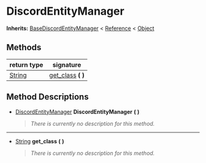   
# DiscordEntityManager
  
**Inherits:** [BaseDiscordEntityManager](./class_basediscordentitymanager.md) < [Reference](https://docs.godotengine.org/en/3.5/classes/class_reference.html) < [Object](https://docs.godotengine.org/en/3.5/classes/class_object.html)  
  
  
## Methods
  
| return type                                                             | signature                                    |
|-------------------------------------------------------------------------|----------------------------------------------|
| [String](https://docs.godotengine.org/en/3.5/classes/class_string.html) | [get\_class](#method-get-class) **(**  **)** |  
  
## Method Descriptions
  
- <a name="method-DiscordEntityManager"></a>[DiscordEntityManager](./class_discordentitymanager.md) **DiscordEntityManager** **(**  **)**  
  
	> *There is currently no description for this method.*  
________________

- <a name="method-get-class"></a>[String](https://docs.godotengine.org/en/3.5/classes/class_string.html) **get\_class** **(**  **)**  
  
	> *There is currently no description for this method.*
  
